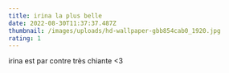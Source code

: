 ```yaml
---
title: irina la plus belle
date: 2022-08-30T11:37:37.487Z
thumbnail: /images/uploads/hd-wallpaper-gbb854cab0_1920.jpg
rating: 1
---
```

irina est par contre très chiante <3